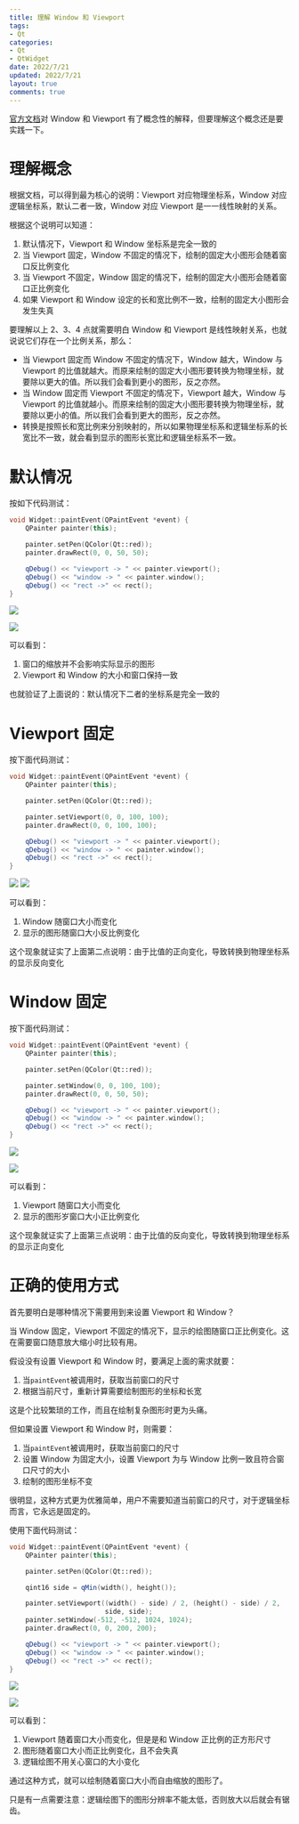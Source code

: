 ```yaml
---
title: 理解 Window 和 Viewport
tags: 
- Qt
categories:
- Qt
- QtWidget
date: 2022/7/21
updated: 2022/7/21
layout: true
comments: true
---
```


[官方文档](https://doc.qt.io/qt-6/coordsys.html#window-viewport-conversion)对 Window 和 Viewport 有了概念性的解释，但要理解这个概念还是要实践一下。

<!--more-->

# 理解概念

根据文档，可以得到最为核心的说明：Viewport 对应物理坐标系，Window 对应逻辑坐标系，默认二者一致，Window 对应 Viewport 是一一线性映射的关系。

根据这个说明可以知道：
1. 默认情况下，Viewport 和 Window 坐标系是完全一致的
2. 当 Viewport 固定，Window 不固定的情况下，绘制的固定大小图形会随着窗口反比例变化
3. 当 Viewport 不固定，Window 固定的情况下，绘制的固定大小图形会随着窗口正比例变化
4. 如果 Viewport 和 Window 设定的长和宽比例不一致，绘制的固定大小图形会发生失真

要理解以上 2、3、4 点就需要明白 Window 和 Viewport 是线性映射关系，也就说说它们存在一个比例关系，那么：
- 当 Viewport 固定而 Window 不固定的情况下，Window 越大，Window 与 Viewport 的比值就越大。而原来绘制的固定大小图形要转换为物理坐标，就要除以更大的值。所以我们会看到更小的图形，反之亦然。
- 当 Window 固定而 Viewport 不固定的情况下，Viewport 越大，Window 与 Viewport 的比值就越小。而原来绘制的固定大小图形要转换为物理坐标，就要除以更小的值。所以我们会看到更大的图形，反之亦然。
- 转换是按照长和宽比例来分别映射的，所以如果物理坐标系和逻辑坐标系的长宽比不一致，就会看到显示的图形长宽比和逻辑坐标系不一致。

# 默认情况

按如下代码测试：

```cpp
void Widget::paintEvent(QPaintEvent *event) {
    QPainter painter(this);

    painter.setPen(QColor(Qt::red));
    painter.drawRect(0, 0, 50, 50);

    qDebug() << "viewport -> " << painter.viewport();
    qDebug() << "window -> " << painter.window();
    qDebug() << "rect ->" << rect();
}
```
![](./pic/default_small.jpg)

![](./pic/default_big.jpg)

可以看到：
1. 窗口的缩放并不会影响实际显示的图形
2. Viewport 和 Window 的大小和窗口保持一致

也就验证了上面说的：默认情况下二者的坐标系是完全一致的


# Viewport 固定

按下面代码测试：

```cpp
void Widget::paintEvent(QPaintEvent *event) {
    QPainter painter(this);

    painter.setPen(QColor(Qt::red));

    painter.setViewport(0, 0, 100, 100);
    painter.drawRect(0, 0, 100, 100);

    qDebug() << "viewport -> " << painter.viewport();
    qDebug() << "window -> " << painter.window();
    qDebug() << "rect ->" << rect();
}
```

![](./pic/fix_viewport_small.jpg)
![](./pic/fix_viewport_big.jpg)

可以看到：
1. Window 随窗口大小而变化
2. 显示的图形随窗口大小反比例变化

这个现象就证实了上面第二点说明：由于比值的正向变化，导致转换到物理坐标系的显示反向变化

# Window 固定

按下面代码测试：

```cpp
void Widget::paintEvent(QPaintEvent *event) {
    QPainter painter(this);

    painter.setPen(QColor(Qt::red));

    painter.setWindow(0, 0, 100, 100);
    painter.drawRect(0, 0, 50, 50);

    qDebug() << "viewport -> " << painter.viewport();
    qDebug() << "window -> " << painter.window();
    qDebug() << "rect ->" << rect();
}
```
![](./pic/fix_window_small.jpg)

![](./pic/fix_window_big.jpg)

可以看到：
1. Viewport 随窗口大小而变化
2. 显示的图形岁窗口大小正比例变化

这个现象就证实了上面第三点说明：由于比值的反向变化，导致转换到物理坐标系的显示正向变化

# 正确的使用方式

首先要明白是哪种情况下需要用到来设置 Viewport 和 Window？

当 Window 固定，Viewport 不固定的情况下，显示的绘图随窗口正比例变化。这在需要窗口随意放大缩小时比较有用。

假设没有设置 Viewport 和 Window 时，要满足上面的需求就要：
1. 当`paintEvent`被调用时，获取当前窗口的尺寸
2. 根据当前尺寸，重新计算需要绘制图形的坐标和长宽

这是个比较繁琐的工作，而且在绘制复杂图形时更为头痛。

但如果设置 Viewport 和 Window 时，则需要：
1. 当`paintEvent`被调用时，获取当前窗口的尺寸
2. 设置 Window 为固定大小，设置 Viewport 为与 Window 比例一致且符合窗口尺寸的大小
3. 绘制的图形坐标不变

很明显，这种方式更为优雅简单，用户不需要知道当前窗口的尺寸，对于逻辑坐标而言，它永远是固定的。

使用下面代码测试：

```cpp
void Widget::paintEvent(QPaintEvent *event) {
    QPainter painter(this);

    painter.setPen(QColor(Qt::red));

    qint16 side = qMin(width(), height());

    painter.setViewport((width() - side) / 2, (height() - side) / 2,
                        side, side);
    painter.setWindow(-512, -512, 1024, 1024);
    painter.drawRect(0, 0, 200, 200);

    qDebug() << "viewport -> " << painter.viewport();
    qDebug() << "window -> " << painter.window();
    qDebug() << "rect ->" << rect();
}
```

![](./pic/usage_small.jpg)

![](./pic/usage_big.jpg)

可以看到：
1. Viewport 随着窗口大小而变化，但是是和 Window 正比例的正方形尺寸
2. 图形随着窗口大小而正比例变化，且不会失真
3. 逻辑绘图不用关心窗口的大小变化

通过这种方式，就可以绘制随着窗口大小而自由缩放的图形了。

只是有一点需要注意：逻辑绘图下的图形分辨率不能太低，否则放大以后就会有锯齿。

